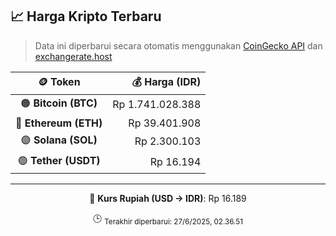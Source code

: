 

<!-- HARGA_KRIPTO -->
## 📈 Harga Kripto Terbaru

> Data ini diperbarui secara otomatis menggunakan [CoinGecko API](https://www.coingecko.com/) dan [exchangerate.host](https://exchangerate.host/)

<div align="center">

| 🪙 Token | 💰 Harga (IDR) |
|:------:|---------------:|
| 🟠 **Bitcoin (BTC)**   | Rp 1.741.028.388 |
| 🔵 **Ethereum (ETH)**  | Rp 39.401.908 |
| 🟣 **Solana (SOL)**    | Rp 2.300.103 |
| 🟢 **Tether (USDT)**   | Rp 16.194 |

---

💱 **Kurs Rupiah (USD → IDR)**: Rp 16.189

🕒 <sub>Terakhir diperbarui: 27/6/2025, 02.36.51</sub>

</div>
<!-- /HARGA_KRIPTO -->